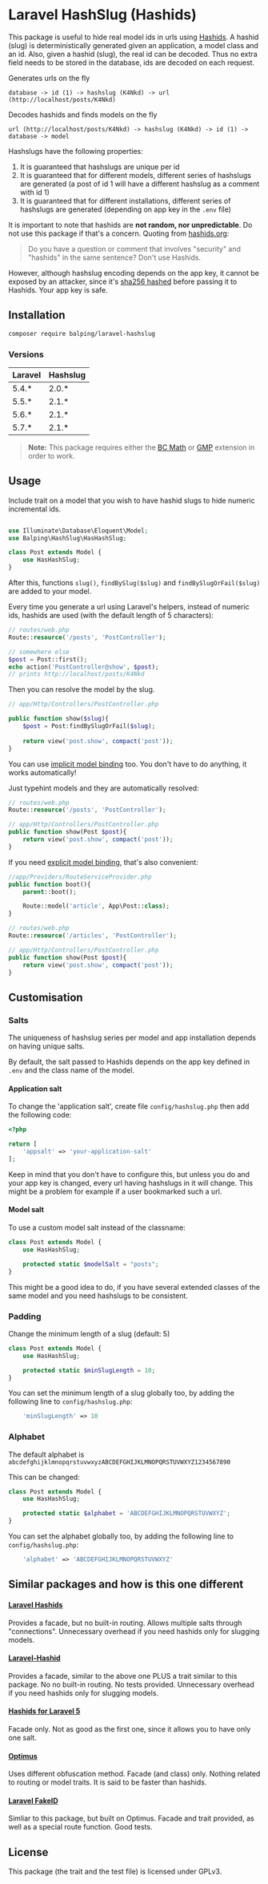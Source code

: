 # Laravel HashSlug (Hashids)

This package is useful to hide real model ids in urls using [Hashids](https://github.com/ivanakimov/hashids.php). A hashid (slug) is deterministically generated given an application, a model class and an id. Also, given a hashid (slug), the real id can be decoded. Thus no extra field needs to be stored in the database, ids are decoded on each request.

Generates urls on the fly
```
database -> id (1) -> hashslug (K4Nkd) -> url (http://localhost/posts/K4Nkd)
```

Decodes hashids and finds models on the fly
```
url (http://localhost/posts/K4Nkd) -> hashslug (K4Nkd) -> id (1) -> database -> model
```

Hashslugs have the following properties:

1. It is guaranteed that hashslugs are unique per id
2. It is guaranteed that for different models, different series of hashslugs are generated (a post of id 1 will have a different hashslug as a comment with id 1)
3. It is guaranteed that for different installations, different series of hashslugs are generated (depending on app key in the `.env` file)

It is important to note that hashids are __not random, nor unpredictable__. Do not use this package if that's a concern. Quoting from [hashids.org](http://hashids.org/#decoding): 

> Do you have a question or comment that involves "security" and "hashids" in the same sentence? Don't use Hashids.

However, although hashslug encoding depends on the app key, it cannot be exposed by an attacker, since it's [sha256 hashed](https://github.com/balping/laravel-hashslug/blob/bc66a9c5f635ef7d6d4b5e904529c3c26194ce99/src/HasHashSlug.php#L70) before passing it to Hashids. Your app key is safe.

## Installation

```bash
composer require balping/laravel-hashslug
```

### Versions

| Laravel | Hashslug |
|---------|----------|
| 5.4.\*  | 2.0.\*   |
| 5.5.\*  | 2.1.\*   |
| 5.6.\*  | 2.1.\*   |
| 5.7.\*  | 2.1.\*   |


> **Note:** This package requires either the [BC Math](https://secure.php.net/manual/en/book.bc.php) or [GMP](https://secure.php.net/manual/en/book.gmp.php) extension in order to work.


## Usage

Include trait on a model that you wish to have hashid slugs to hide numeric incremental ids.

```php

use Illuminate\Database\Eloquent\Model;
use Balping\HashSlug\HasHashSlug;

class Post extends Model {
    use HasHashSlug;
}
```

After this, functions `slug()`, `findBySlug($slug)` and `findBySlugOrFail($slug)` are added to your model.

Every time you generate a url using Laravel's helpers, instead of numeric ids, hashids are used (with the default length of 5 characters):


```php
// routes/web.php
Route::resource('/posts', 'PostController');

// somewhere else
$post = Post::first();
echo action('PostController@show', $post);
// prints http://localhost/posts/K4Nkd
```

Then you can resolve the model by the slug.


```php
// app/Http/Controllers/PostController.php

public function show($slug){
    $post = Post:findBySlugOrFail($slug);
  
    return view('post.show', compact('post'));
}
```

You can use [implicit model binding](https://laravel.com/docs/master/routing#implicit-binding) too. You don't have to do anything, it works automatically!

Just typehint models and they are automatically resolved:

```php
// routes/web.php
Route::resource('/posts', 'PostController');

// app/Http/Controllers/PostController.php
public function show(Post $post){
    return view('post.show', compact('post'));
}
```

If you need [explicit model binding](https://laravel.com/docs/master/routing#explicit-binding), that's also convenient:

```php
//app/Providers/RouteServiceProvider.php
public function boot(){
    parent::boot();

    Route::model('article', App\Post::class);
}

// routes/web.php
Route::resource('/articles', 'PostController');

// app/Http/Controllers/PostController.php
public function show(Post $post){
    return view('post.show', compact('post'));
}
```

## Customisation

### Salts

The uniqueness of hashslug series per model and app installation depends on having unique salts.

By default, the salt passed to Hashids depends on the app key defined in `.env` and the class name of the model.

#### Application salt

To change the 'application salt', create file `config/hashslug.php` then add the following code:

```php
<?php

return [
    'appsalt' => 'your-application-salt'
];
```

Keep in mind that you don't have to configure this, but unless you do and  your app key is changed, every url having hashslugs in it will change. This might be a problem for example if a user bookmarked such a url.

#### Model salt

To use a custom model salt instead of the classname:

```php
class Post extends Model {
    use HasHashSlug;

    protected static $modelSalt = "posts";
}
```

This might be a good idea to do, if you have several extended classes of the same model and you need hashslugs to be consistent.

### Padding

Change the minimum length of a slug (default: 5)

```php
class Post extends Model {
    use HasHashSlug;

    protected static $minSlugLength = 10;
}
```

You can set the minimum length of a slug globally too, by adding the following line to `config/hashslug.php`:

```php
    'minSlugLength' => 10
```

### Alphabet

The default alphabet is `abcdefghijklmnopqrstuvwxyzABCDEFGHIJKLMNOPQRSTUVWXYZ1234567890`

This can be changed:

```php
class Post extends Model {
    use HasHashSlug;

    protected static $alphabet = 'ABCDEFGHIJKLMNOPQRSTUVWXYZ';
}
```

You can set the alphabet globally too, by adding the following line to `config/hashslug.php`:

```php
    'alphabet' => 'ABCDEFGHIJKLMNOPQRSTUVWXYZ'
```

## Similar packages and how is this one different

#### [Laravel Hashids](https://github.com/vinkla/laravel-hashids)

Provides a facade, but no built-in routing. Allows multiple salts through "connections". Unnecessary overhead if you need hashids only for slugging models.

#### [Laravel-Hashid](https://github.com/KissParadigm/Laravel-Hashid)

Provides a facade, similar to the above one PLUS a trait similar to this package. No no built-in routing. No tests provided. Unnecessary overhead if you need hashids only for slugging models.

#### [Hashids for Laravel 5](https://github.com/Torann/laravel-hashids)

Facade only. Not as good as the first one, since it allows you to have only one salt.

#### [Optimus](https://github.com/jenssegers/optimus)

Uses different obfuscation method. Facade (and class) only. Nothing related to routing or model traits. It is said to be faster than hashids.

#### [Laravel FakeID](https://github.com/Propaganistas/Laravel-FakeId)

Simliar to this package, but built on Optimus. Facade and trait provided, as well as a special route function. Good tests.



## License

This package (the trait and the test file) is licensed under GPLv3.
